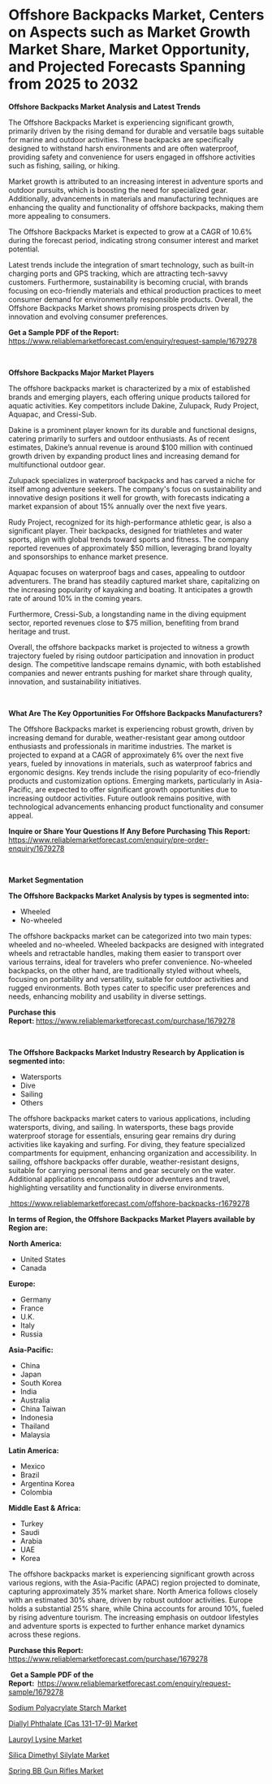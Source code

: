 <p><h1>Offshore Backpacks Market, Centers on Aspects such as Market Growth Market Share, Market Opportunity, and Projected Forecasts Spanning from 2025 to 2032</h1></p><p><strong>Offshore Backpacks Market Analysis and Latest Trends</strong></p>
<p><p>The Offshore Backpacks Market is experiencing significant growth, primarily driven by the rising demand for durable and versatile bags suitable for marine and outdoor activities. These backpacks are specifically designed to withstand harsh environments and are often waterproof, providing safety and convenience for users engaged in offshore activities such as fishing, sailing, or hiking.</p><p>Market growth is attributed to an increasing interest in adventure sports and outdoor pursuits, which is boosting the need for specialized gear. Additionally, advancements in materials and manufacturing techniques are enhancing the quality and functionality of offshore backpacks, making them more appealing to consumers.</p><p>The Offshore Backpacks Market is expected to grow at a CAGR of 10.6% during the forecast period, indicating strong consumer interest and market potential. </p><p>Latest trends include the integration of smart technology, such as built-in charging ports and GPS tracking, which are attracting tech-savvy customers. Furthermore, sustainability is becoming crucial, with brands focusing on eco-friendly materials and ethical production practices to meet consumer demand for environmentally responsible products. Overall, the Offshore Backpacks Market shows promising prospects driven by innovation and evolving consumer preferences.</p></p>
<p><strong>Get a Sample PDF of the Report:&nbsp;</strong> <a href="https://www.reliablemarketforecast.com/enquiry/request-sample/1679278?utm_campaign=1140&utm_medium=2&utm_source=Github&utm_content=ia&utm_term=24032025&utm_id=offshore-backpacks">https://www.reliablemarketforecast.com/enquiry/request-sample/1679278</a></p>
<p>&nbsp;</p>
<p><strong>Offshore Backpacks Major Market Players</strong></p>
<p><p>The offshore backpacks market is characterized by a mix of established brands and emerging players, each offering unique products tailored for aquatic activities. Key competitors include Dakine, Zulupack, Rudy Project, Aquapac, and Cressi-Sub. </p><p>Dakine is a prominent player known for its durable and functional designs, catering primarily to surfers and outdoor enthusiasts. As of recent estimates, Dakine’s annual revenue is around $100 million with continued growth driven by expanding product lines and increasing demand for multifunctional outdoor gear.</p><p>Zulupack specializes in waterproof backpacks and has carved a niche for itself among adventure seekers. The company's focus on sustainability and innovative design positions it well for growth, with forecasts indicating a market expansion of about 15% annually over the next five years.</p><p>Rudy Project, recognized for its high-performance athletic gear, is also a significant player. Their backpacks, designed for triathletes and water sports, align with global trends toward sports and fitness. The company reported revenues of approximately $50 million, leveraging brand loyalty and sponsorships to enhance market presence.</p><p>Aquapac focuses on waterproof bags and cases, appealing to outdoor adventurers. The brand has steadily captured market share, capitalizing on the increasing popularity of kayaking and boating. It anticipates a growth rate of around 10% in the coming years.</p><p>Furthermore, Cressi-Sub, a longstanding name in the diving equipment sector, reported revenues close to $75 million, benefiting from brand heritage and trust.</p><p>Overall, the offshore backpacks market is projected to witness a growth trajectory fueled by rising outdoor participation and innovation in product design. The competitive landscape remains dynamic, with both established companies and newer entrants pushing for market share through quality, innovation, and sustainability initiatives.</p></p>
<p>&nbsp;</p>
<p><strong>What Are The Key Opportunities For Offshore Backpacks Manufacturers?</strong></p>
<p><p>The Offshore Backpacks market is experiencing robust growth, driven by increasing demand for durable, weather-resistant gear among outdoor enthusiasts and professionals in maritime industries. The market is projected to expand at a CAGR of approximately 6% over the next five years, fueled by innovations in materials, such as waterproof fabrics and ergonomic designs. Key trends include the rising popularity of eco-friendly products and customization options. Emerging markets, particularly in Asia-Pacific, are expected to offer significant growth opportunities due to increasing outdoor activities. Future outlook remains positive, with technological advancements enhancing product functionality and consumer appeal.</p></p>
<p><strong>Inquire or Share Your Questions If Any Before Purchasing This Report:</strong> <a href="https://www.reliablemarketforecast.com/enquiry/pre-order-enquiry/1679278?utm_campaign=1140&utm_medium=2&utm_source=Github&utm_content=ia&utm_term=24032025&utm_id=offshore-backpacks">https://www.reliablemarketforecast.com/enquiry/pre-order-enquiry/1679278</a></p>
<p>&nbsp;</p>
<p><strong>Market Segmentation</strong></p>
<p><strong>The Offshore Backpacks Market Analysis by types is segmented into:</strong></p>
<p><ul><li>Wheeled</li><li>No-wheeled</li></ul></p>
<p><p>The offshore backpacks market can be categorized into two main types: wheeled and no-wheeled. Wheeled backpacks are designed with integrated wheels and retractable handles, making them easier to transport over various terrains, ideal for travelers who prefer convenience. No-wheeled backpacks, on the other hand, are traditionally styled without wheels, focusing on portability and versatility, suitable for outdoor activities and rugged environments. Both types cater to specific user preferences and needs, enhancing mobility and usability in diverse settings.</p></p>
<p><strong>Purchase this Report:&nbsp;</strong><a href="https://www.reliablemarketforecast.com/purchase/1679278?utm_campaign=1140&utm_medium=2&utm_source=Github&utm_content=ia&utm_term=24032025&utm_id=offshore-backpacks">https://www.reliablemarketforecast.com/purchase/1679278</a></p>
<p>&nbsp;</p>
<p><strong>The Offshore Backpacks Market Industry Research by Application is segmented into:</strong></p>
<p><ul><li>Watersports</li><li>Dive</li><li>Sailing</li><li>Others</li></ul></p>
<p><p>The offshore backpacks market caters to various applications, including watersports, diving, and sailing. In watersports, these bags provide waterproof storage for essentials, ensuring gear remains dry during activities like kayaking and surfing. For diving, they feature specialized compartments for equipment, enhancing organization and accessibility. In sailing, offshore backpacks offer durable, weather-resistant designs, suitable for carrying personal items and gear securely on the water. Additional applications encompass outdoor adventures and travel, highlighting versatility and functionality in diverse environments.</p></p>
<p><a href="https://www.reliablemarketforecast.com/offshore-backpacks-r1679278?utm_campaign=1140&utm_medium=2&utm_source=Github&utm_content=ia&utm_term=24032025&utm_id=offshore-backpacks">&nbsp;https://www.reliablemarketforecast.com/offshore-backpacks-r1679278</a></p>
<p><strong>In terms of Region, the Offshore Backpacks Market Players available by Region are:</strong></p>
<p>
    <p> <strong> North America: </strong>
        <ul>
            <li>United States</li>
            <li>Canada</li>
        </ul>
        </p> 
    <p> <strong> Europe: </strong>
        <ul>
            <li>Germany</li>
            <li>France</li>
            <li>U.K.</li>
            <li>Italy</li>
            <li>Russia</li>
        </ul>
        </p> 
    <p> <strong> Asia-Pacific: </strong>
        <ul>
            <li>China</li>
            <li>Japan</li>
            <li>South Korea</li>
            <li>India</li>
            <li>Australia</li>
            <li>China Taiwan</li>
            <li>Indonesia</li>
            <li>Thailand</li>
            <li>Malaysia</li>
        </ul>
        </p> 
    <p> <strong> Latin America: </strong>
        <ul>
            <li>Mexico</li>
            <li>Brazil</li>
            <li>Argentina Korea</li>
            <li>Colombia</li>
        </ul>
        </p> 
    <p> <strong> Middle East & Africa: </strong>
        <ul>
            <li>Turkey</li>
            <li>Saudi</li>
            <li>Arabia</li>
            <li>UAE</li>
            <li>Korea</li>
        </ul>
    </p>
    </p>
<p><p>The offshore backpacks market is experiencing significant growth across various regions, with the Asia-Pacific (APAC) region projected to dominate, capturing approximately 35% market share. North America follows closely with an estimated 30% share, driven by robust outdoor activities. Europe holds a substantial 25% share, while China accounts for around 10%, fueled by rising adventure tourism. The increasing emphasis on outdoor lifestyles and adventure sports is expected to further enhance market dynamics across these regions.</p></p>
<p><strong>Purchase this Report: </strong><a href="https://www.reliablemarketforecast.com/purchase/1679278?utm_campaign=1140&utm_medium=2&utm_source=Github&utm_content=ia&utm_term=24032025&utm_id=offshore-backpacks">https://www.reliablemarketforecast.com/purchase/1679278</a></p>
<p>&nbsp;<strong>Get a Sample PDF of the Report:&nbsp;&nbsp;</strong><a href="https://www.reliablemarketforecast.com/enquiry/request-sample/1679278?utm_campaign=1140&utm_medium=2&utm_source=Github&utm_content=ia&utm_term=24032025&utm_id=offshore-backpacks">https://www.reliablemarketforecast.com/enquiry/request-sample/1679278</a></p>
<p><strong></strong></p>
<p><p><a href="https://github.com/marcayaminig/Market-Research-Report-List-1/blob/main/sodium-polyacrylate-starch-market.md?utm_campaign=1140&utm_medium=2&utm_source=Github&utm_content=ia&utm_term=24032025&utm_id=offshore-backpacks">Sodium Polyacrylate Starch Market</a></p><p><a href="https://github.com/busamoleankk/Market-Research-Report-List-1/blob/main/diallyl-phthalate-cas-131-17-9-market.md?utm_campaign=1140&utm_medium=2&utm_source=Github&utm_content=ia&utm_term=24032025&utm_id=offshore-backpacks">Diallyl Phthalate (Cas 131-17-9) Market</a></p><p><a href="https://github.com/awwqamet/Market-Research-Report-List-1/blob/main/lauroyl-lysine-market.md?utm_campaign=1140&utm_medium=2&utm_source=Github&utm_content=ia&utm_term=24032025&utm_id=offshore-backpacks">Lauroyl Lysine Market</a></p><p><a href="https://github.com/chillwervenu/Market-Research-Report-List-1/blob/main/silica-dimethyl-silylate-market.md?utm_campaign=1140&utm_medium=2&utm_source=Github&utm_content=ia&utm_term=24032025&utm_id=offshore-backpacks">Silica Dimethyl Silylate Market</a></p><p><a href="https://github.com/yodhafirorae/Market-Research-Report-List-1/blob/main/spring-bb-gun-rifles-market.md?utm_campaign=1140&utm_medium=2&utm_source=Github&utm_content=ia&utm_term=24032025&utm_id=offshore-backpacks">Spring BB Gun Rifles Market</a></p></p>
